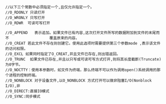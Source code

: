     //以下三个常数中必须指定一个,且仅允许指定一个。
    //O_RDONLY 只读打开
    //O_WRONLY 只写打开
    //O_RDWR  可读可写打开

    //O_APPEND   表示追加。如果文件已有内容,这次打开文件所写的数据附加到文件的末尾而不                  覆盖原来的内容。
    //O_CREAT 若此文件不存在则创建它。使用此选项时需要提供第三个参数mode ,表示该文件的访问权限。
    //O_EXCL 如果同时指定了O_CREAT,并且文件已存在,则出错返回。
    //O_TRUNC  如果文件已存在,并且以只写或可读可写方式打开,则将其长度截断(Truncate)为0字节。
    //O_NOCTTY：使用本参数时，如文件为终端，那么终端不可以作为调用open()系统调用的那个进程的控制终端。
    //O_NONBLOCK 对于设备文件,以O_NONBLOCK 方式打开可以做非阻塞I/O(Nonblock I/O),非
    //O_DIRECT:直接IO模式
    //O_SYNC:同步模式

